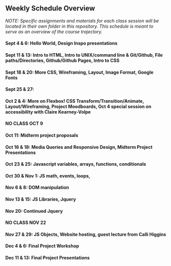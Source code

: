 ## Weekly Schedule Overview

*NOTE: Specific assignments and materials for each class session will be located in their own folder in this repository. This schedule is meant to serve as an overview of the course trajectory.*

#### Sept 4 & 6: Hello World, Design Inspo presentations

#### Sept 11 & 13: Intro to HTML, Intro to UNIX/command line & Git/Github, File paths/Directories, Github/Github Pages, Intro to CSS

#### Sept 18 & 20: More CSS, Wireframing, Layout, Image Format, Google Fonts

#### Sept 25 & 27: 

#### Oct 2 & 4: More on Flexbox! CSS Transform/Transition/Animate, Layout/Wireframing, Project Moodboards, Oct 4 special session on accessibility with Claire Kearney-Volpe

#### NO CLASS OCT 9

#### Oct 11: Midterm project proposals

#### Oct 16 & 18: Media Queries and Responsive Design, Midterm Project Presentations

#### Oct 23 & 25: Javascript variables, arrays, functions, conditionals

#### Oct 30 & Nov 1: JS math, events, loops, 

#### Nov 6 & 8: DOM manipulation

#### Nov 13 & 15: JS Libraries, Jquery

#### Nov 20: Continued Jquery

#### NO CLASS NOV 22

#### Nov 27 & 29: JS Objects, Website hosting, guest lecture from Calli Higgins 

#### Dec 4 & 6: Final Project Workshop

#### Dec 11 & 13: Final Project Presentations
